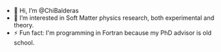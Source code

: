 - 👋 Hi, I’m @ChiBalderas
- 👀 I’m interested in Soft Matter physics research, both experimental and theory.
- ⚡ Fun fact: I'm programming in Fortran because my PhD advisor is old school.
